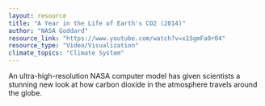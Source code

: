 ```yaml
---
layout: resource
title: "A Year in the Life of Earth's CO2 (2014)"
author: "NASA Goddard"
resource_link: "https://www.youtube.com/watch?v=x1SgmFa0r04"
resource_type: "Video/Visualization"
climate_topics: "Climate System"
---
```


An ultra-high-resolution NASA computer model has given scientists a stunning new look at how carbon dioxide in the atmosphere travels around the globe.